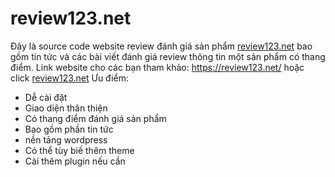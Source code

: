 # review123.net
Đây là source code website review đánh giá sản phẩm <a href="https://review123.net/">review123.net</a> bao gồm tin tức và các bài viết đánh giá review thông tin một sản phẩm có thang điểm.
Link website cho các bạn tham khảo: https://review123.net/ hoặc click <a href="https://review123.net/">review123.net</a>
Ưu điểm:
- Dễ cài đặt
- Giao diện thân thiện
- Có thang điểm đánh giá sản phẩm
- Bao gồm phần tin tức
- nền tảng wordpress
- Có thể tùy biế thêm theme
- Cài thêm plugin nếu cần
